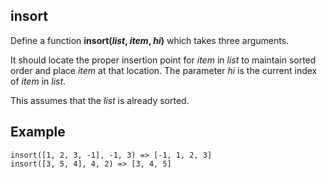 ## insort 

Define a function **insort(_list_, _item_, _hi_)** which takes three arguments. 

It should locate the proper insertion point for _item_ in _list_ to maintain sorted order and place _item_ at that location. The parameter _hi_ is the current index of _item_ in _list_. 

This assumes that the _list_ is already sorted.

## Example 

	insort([1, 2, 3, -1], -1, 3) => [-1, 1, 2, 3]
	insort([3, 5, 4], 4, 2) => [3, 4, 5]


<!--stackedit_data:
eyJoaXN0b3J5IjpbNzg5OTEwNDgzLC0xMzQxMzU3MjY0LDEzND
UyMzc5NDMsMTI3NzIyOTM5Nl19
-->